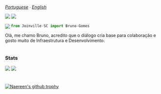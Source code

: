 
*[Portuguese](README.md) ∙ [English](README-en.md)*
<p>
<img src="https://komarev.com/ghpvc/?username=pobruno&label=Profile%20views&color=4f278b&style=flat-square"/>
<img src="https://badges.frapsoft.com/os/v1/open-source.png?v=103"/>
</p>
<p><img align="left" src="https://github-readme-stats.vercel.app/api/top-langs?username=pobruno&show_icons=true&locale=en&layout=compact"/>

```py
from Joinville-SC import Bruno-Gomes
```
Olá, me chamo Bruno, acredito que o diálogo cria base para colaboração e gosto muito de Infraestrutura e Desenvolvimento.
  
#
  
### Stats
<img src="https://github-readme-stats.vercel.app/api?username=pobruno&show_icons=true&locale=en"/>
<img src="https://github-profile-summary-cards.vercel.app/api/cards/profile-details?username=pobruno"/>

#
[![Naereen's github trophy](https://github-profile-trophy.vercel.app/?username=pobruno&row=1&theme=onedark)](https://github.com/pobruno/github-profile-trophy)

#
